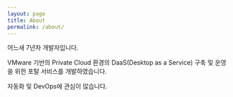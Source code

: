 ```yaml
---
layout: page
title: About
permalink: /about/
---
```


어느새 7년차 개발자입니다.

VMware 기반의 Private Cloud 환경의 DaaS(Desktop as a Service) 구축 및 운영을 위한 포탈 서비스를 개발하였습니다.

자동화 및 DevOps에 관심이 많습니다.